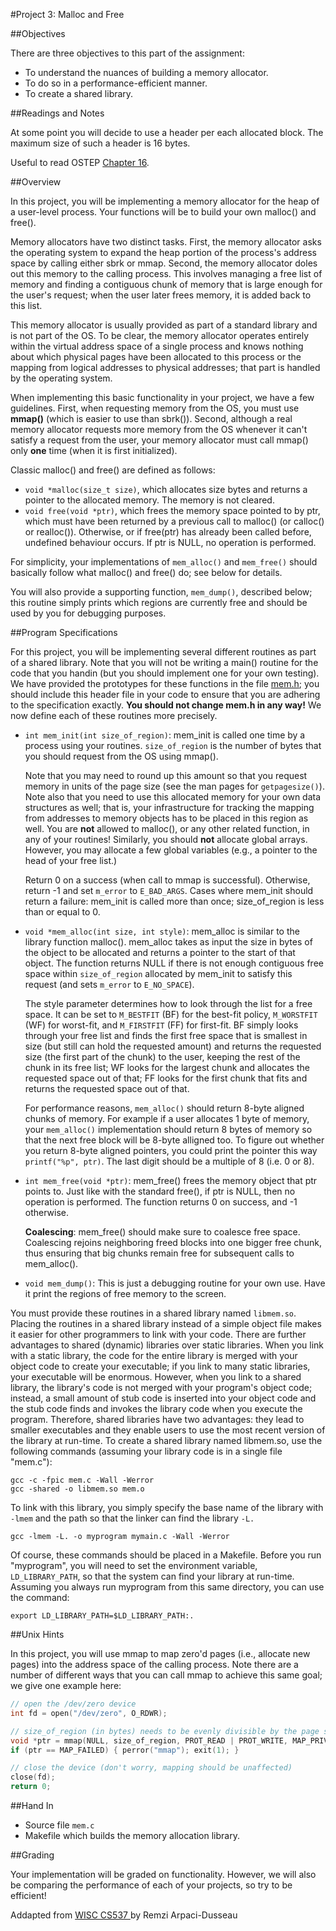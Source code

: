 #Project 3: Malloc and Free

##Objectives

There are three objectives to this part of the assignment:

* To understand the nuances of building a memory allocator.
* To do so in a performance-efficient manner.
* To create a shared library.

##Readings and Notes

At some point you will decide to use a header per each allocated block. The maximum size of such a header is 16 bytes.

Useful to read OSTEP [Chapter 16](http://pages.cs.wisc.edu/~remzi/OSTEP/vm-freespace.pdf).

##Overview

In this project, you will be implementing a memory allocator for the heap of a user-level process. Your functions will be to build your own malloc() and free().

Memory allocators have two distinct tasks. First, the memory allocator asks the operating system to expand the heap portion of the process's address space by calling either sbrk or mmap. Second, the memory allocator doles out this memory to the calling process. This involves managing a free list of memory and finding a contiguous chunk of memory that is large enough for the user's request; when the user later frees memory, it is added back to this list.

This memory allocator is usually provided as part of a standard library and is not part of the OS. To be clear, the memory allocator operates entirely within the virtual address space of a single process and knows nothing about which physical pages have been allocated to this process or the mapping from logical addresses to physical addresses; that part is handled by the operating system.

When implementing this basic functionality in your project, we have a few guidelines. First, when requesting memory from the OS, you must use **mmap()** (which is easier to use than sbrk()). Second, although a real memory allocator requests more memory from the OS whenever it can't satisfy a request from the user, your memory allocator must call mmap() only **one** time (when it is first initialized).

Classic malloc() and free() are defined as follows:

* `void *malloc(size_t size)`, which allocates size bytes and returns a pointer to the allocated memory. The memory is not cleared.
* `void free(void *ptr)`, which frees the memory space pointed to by ptr, which must have been returned by a previous call to malloc() (or calloc() or realloc()). Otherwise, or if free(ptr) has already been called before, undefined behaviour occurs. If ptr is NULL, no operation is performed.

For simplicity, your implementations of `mem_alloc()` and `mem_free()` should basically follow what malloc() and free() do; see below for details.

You will also provide a supporting function, `mem_dump()`, described below; this routine simply prints which regions are currently free and should be used by you for debugging purposes.

##Program Specifications

For this project, you will be implementing several different routines as part of a shared library. Note that you will not be writing a main() routine for the code that you handin (but you should implement one for your own testing). We have provided the prototypes for these functions in the file [mem.h](../src/mem.h);  you should include this header file in your code to ensure that you are adhering to the specification exactly. **You should not change mem.h in any way!** We now define each of these routines more precisely.

* `int mem_init(int size_of_region)`: mem_init is called one time by a process using your routines. `size_of_region` is the number of bytes that you should request from the OS using mmap().

    Note that you may need to round up this amount so that you request memory in units of the page size (see the man pages for `getpagesize()`). Note also that you need to use this allocated memory for your own data structures as well; that is, your infrastructure for tracking the mapping from addresses to memory objects has to be placed in this region as well. You are **not** allowed to malloc(), or any other related function, in any of your routines! Similarly, you should **not** allocate global arrays. However, you may allocate a few global variables (e.g., a pointer to the head of your free list.)

    Return 0 on a success (when call to mmap is successful). Otherwise, return -1 and set `m_error` to `E_BAD_ARGS`. Cases where mem_init should return a failure: mem_init is called more than once; size_of_region is less than or equal to 0.

* `void *mem_alloc(int size, int style)`: mem_alloc is similar to the library function malloc(). mem_alloc takes as input the size in bytes of the object to be allocated and returns a pointer to the start of that object. The function returns NULL if there is not enough contiguous free space within `size_of_region` allocated by mem_init to satisfy this request (and sets `m_error` to `E_NO_SPACE`).

    The style parameter determines how to look through the list for a free space. It can be set to `M_BESTFIT` (BF) for the best-fit policy, `M_WORSTFIT` (WF) for worst-fit, and `M_FIRSTFIT` (FF) for first-fit. BF simply looks through your free list and finds the first free space that is smallest in size (but still can hold the requested amount) and returns the requested size (the first part of the chunk) to the user, keeping the rest of the chunk in its free list; WF looks for the largest chunk and allocates the requested space out of that; FF looks for the first chunk that fits and returns the requested space out of that.

    For performance reasons, `mem_alloc()` should return 8-byte aligned chunks of memory. For example if a user allocates 1 byte of memory, your `mem_alloc()` implementation should return 8 bytes of memory so that the next free block will be 8-byte alligned too. To figure out whether you return 8-byte aligned pointers, you could print the pointer this way `printf("%p", ptr)`. The last digit should be a multiple of 8 (i.e. 0 or 8).

* `int mem_free(void *ptr)`: mem_free() frees the memory object that ptr points to. Just like with the standard free(), if ptr is NULL, then no operation is performed. The function returns 0 on success, and -1 otherwise.

    **Coalescing**: mem_free() should make sure to coalesce free space. Coalescing rejoins neighboring freed blocks into one bigger free chunk, thus ensuring that big chunks remain free for subsequent calls to mem_alloc().

* `void mem_dump()`: This is just a debugging routine for your own use. Have it print the regions of free memory to the screen.

You must provide these routines in a shared library named `libmem.so`. Placing the routines in a shared library instead of a simple object file makes it easier for other programmers to link with your code. There are further advantages to shared (dynamic) libraries over static libraries. When you link with a static library, the code for the entire library is merged with your object code to create your executable; if you link to many static libraries, your executable will be enormous. However, when you link to a shared library, the library's code is not merged with your program's object code; instead, a small amount of stub code is inserted into your object code and the stub code finds and invokes the library code when you execute the program. Therefore, shared libraries have two advantages: they lead to smaller executables and they enable users to use the most recent version of the library at run-time. To create a shared library named libmem.so, use the following commands (assuming your library code is in a single file "mem.c"):

```shell
gcc -c -fpic mem.c -Wall -Werror
gcc -shared -o libmem.so mem.o
```

To link with this library, you simply specify the base name of the library with `-lmem` and the path so that the linker can find the library `-L.`

```shell
gcc -lmem -L. -o myprogram mymain.c -Wall -Werror
```

Of course, these commands should be placed in a Makefile. Before you run "myprogram", you will need to set the environment variable, `LD_LIBRARY_PATH`, so that the system can find your library at run-time. Assuming you always run myprogram from this same directory, you can use the command:

```shell
export LD_LIBRARY_PATH=$LD_LIBRARY_PATH:.
```

##Unix Hints

In this project, you will use mmap to map zero'd pages (i.e., allocate new pages) into the address space of the calling process. Note there are a number of different ways that you can call mmap to achieve this same goal; we give one example here:

```C
// open the /dev/zero device
int fd = open("/dev/zero", O_RDWR);

// size_of_region (in bytes) needs to be evenly divisible by the page size
void *ptr = mmap(NULL, size_of_region, PROT_READ | PROT_WRITE, MAP_PRIVATE, fd, 0);
if (ptr == MAP_FAILED) { perror("mmap"); exit(1); }

// close the device (don't worry, mapping should be unaffected)
close(fd);
return 0;
```

##Hand In

* Source file `mem.c`
* Makefile which builds the memory allocation library.


##Grading

Your implementation will be graded on functionality. However, we will also be comparing the performance of each of your projects, so try to be efficient!


<div id="footer">
  Addapted from <a href="http://pages.cs.wisc.edu/~remzi/Classes/537/Fall2013/Projects/p3a.html"> WISC CS537 </a> by Remzi Arpaci-Dusseau 
</div>
